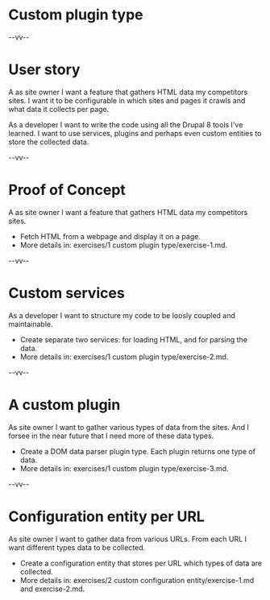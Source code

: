 # Custom plugin type

--vv--

# User story
A as site owner I want a feature that gathers HTML data my competitors sites. I want it to be configurable in which sites and pages it crawls and what data it collects per page.

As a developer I want to write the code using all the Drupal 8 tools I've learned. I want to use services, plugins and perhaps even custom entities to store the collected data.

--vv--

# Proof of Concept
A as site owner I want a feature that gathers HTML data my competitors sites.

- Fetch HTML from a webpage and display it on a page.
- More details in: exercises/1 custom plugin type/exercise-1.md.

--vv--

# Custom services
As a developer I want to structure my code to be loosly coupled and maintainable.

- Create separate two services: for loading HTML, and for parsing the data.
- More details in: exercises/1 custom plugin type/exercise-2.md.

--vv--

# A custom plugin
As site owner I want to gather various types of data from the sites. And I forsee in the near future that I need more of these data types.

- Create a DOM data parser plugin type. Each plugin returns one type of data.
- More details in: exercises/1 custom plugin type/exercise-3.md.

--vv--

# Configuration entity per URL
As site owner I want to gather data from various URLs. From each URL I want different types data to be collected.

- Create a configuration entity that stores per URL which types of data are collected.
- More details in: exercises/2 custom configuration entity/exercise-1.md and exercise-2.md.

